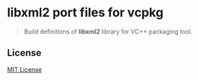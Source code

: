 # libxml2 port files for vcpkg

> Build definitions of **libxml2** library for VC++ packaging tool.


## License

[MIT License](LICENSE)
